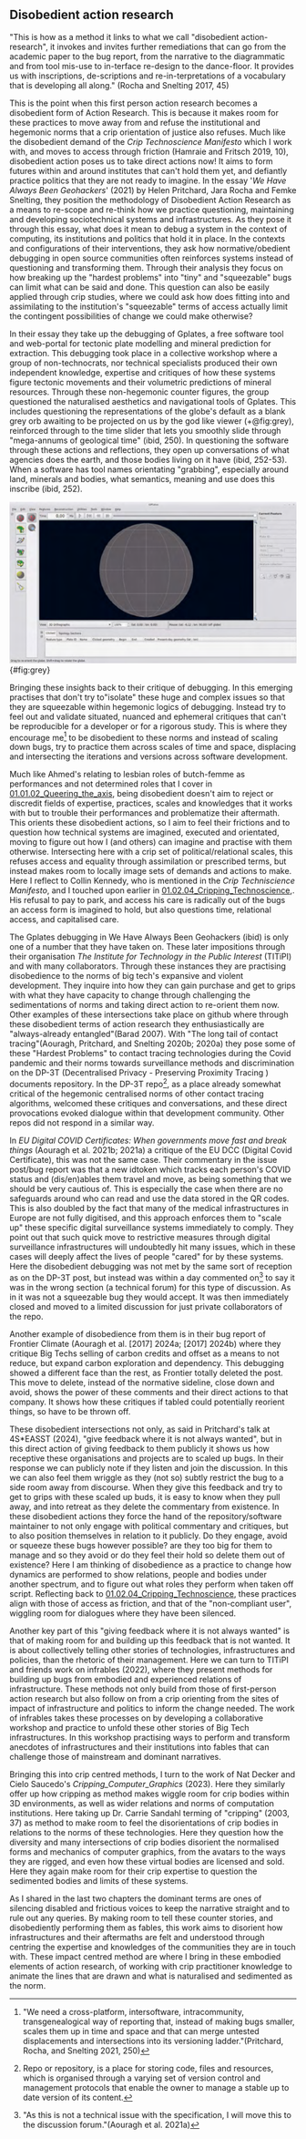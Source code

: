 
## Disobedient action research

"This is how as a method it links to what we call "disobedient action-research", it invokes and invites further remediations that can go from the academic paper to the bug report, from the narrative to the diagrammatic and from tool mis-use to in-terface re-design to the dance-floor. It provides us with inscriptions, de-scriptions and re-in-terpretations of a vocabulary that is developing all along.\" (Rocha and Snelting 2017, 45)

This is the point when this first person action research becomes a disobedient form of Action Research. This is because it makes room for these practices to move away from and refuse the institutional and hegemonic norms that a crip orientation of justice also refuses. Much like the disobedient demand of the *Crip Technoscience Manifesto* which I work with, and moves to access through friction (Hamraie and Fritsch 2019, 10), disobedient action poses us to take direct actions now! It aims to form futures within and around institutes that can't hold them yet, and defiantly practice politics that they are not ready to imagine. In the essay '*We Have Always Been Geohackers*' (2021) by Helen Pritchard, Jara Rocha and Femke Snelting, they position the methodology of Disobedient Action Research as a means to re-scope and re-think how we practice questioning, maintaining and developing sociotechnical systems and infrastructures. As they pose it through this essay, what does it mean to debug a system in the context of computing, its institutions and politics that hold it in place. In the contexts and configurations of their interventions, they ask how normative/obedient debugging in open source communities often reinforces systems instead of questioning and transforming them. Through their analysis they focus on how breaking up the "hardest problems" into "tiny" and "squeezable" bugs can limit what can be said and done. This question can also be easily applied through crip studies, where we could ask how does fitting into and assimilating to the institution's "squeezable" terms of access actually limit the contingent possibilities of change we could make otherwise?

In their essay they take up the debugging of Gplates, a free software tool and web-portal for tectonic plate modelling and mineral prediction for extraction. This debugging took place in a collective workshop where a group of non-technocrats, nor technical specialists  produced their own independent knowledge, expertise and critiques of how these systems figure tectonic movements and their volumetric predictions of mineral resources. Through these non-hegemonic counter figures, the group questioned the naturalised aesthetics and navigational tools of Gplates. This includes questioning the representations of the globe's default as a blank grey orb awaiting to be projected on us by the god like viewer (+@fig:grey), reinforced through to the time slider that lets you smoothly slide through "mega-annums of geological time" (ibid, 250). In questioning the software through these actions and reflections, they open up conversations of what agencies does the earth, and those bodies living on it have (ibid, 252-53). When a software has tool names orientating "grabbing", especially around land, minerals and bodies, what semantics, meaning and use does this inscribe (ibid, 252).

![Figure from the We have always been Gephackers chapter, which they caption "Gplates interface before loading geodata (grey earth)"](media/Gplates_interface.png){#fig:grey}

Bringing these insights back to their critique of debugging. In this emerging practises that don't try to"isolate" these huge and complex issues so that they are squeezable within hegemonic logics of debugging. Instead try to feel out and validate situated, nuanced and ephemeral critiques that can't be reproducible for a developer or for a rigorous study. This is where they encourage me[^q2] to be disobedient to these norms and instead of scaling down bugs, try to practice them across scales of time and space, displacing and intersecting the iterations and versions across software development.

Much like Ahmed's relating to lesbian roles of butch-femme as performances and not determined roles that I cover in [01.01.02_Queering_the_axis](../../01_Disability%20justice%20and%20life%20affirmation%20flipping%20the%20table/sections/01.01.02_Queering_the_axis.md), being disobedient doesn't aim to reject or discredit fields of expertise, practices, scales and knowledges that it works with but to trouble their performances and problematize their aftermath. This orients these disobedient actions, so I aim to feel their frictions and to question how technical systems are imagined, executed and orientated, moving to figure out how I (and others) can imagine and practise with them otherwise. Intersecting here with a crip set of political/relational scales, this refuses access and equality through assimilation or prescribed terms, but instead makes room to locally image sets of demands and actions to make. Here I reflect to Collin Kennedy, who is mentioned in the *Crip Techniscience Manifesto*, and I touched upon earlier in  [01.02.04_Cripping_Technoscience](../../01_Disability%20justice%20and%20life%20affirmation%20flipping%20the%20table/sections/01.02.04_Cripping_Technoscience.md),. His refusal to pay to park, and access his care is radically out of the bugs an access form is imagined to hold, but also questions time, relational access, and capitalised care.

The Gplates debugging in We Have Always Been Geohackers (ibid) is only one of a number that they have taken on. These later impositions through their organisation *The Institute for Technology in the Public Interest* (TITiPI) and with many collaborators. Through these instances they are practising disobedience to the norms of big tech's expansive and violent development. They inquire into how they can gain purchase and get to grips with what they have capacity to change through challenging the sedimentations of norms and taking direct action to re-orient them now. Other examples of these intersections take place on github where through these disobedient terms of action research they enthusiastically are "always-already entangled"(Barad 2007). With "The long tail of contact tracing"(Aouragh, Pritchard, and Snelting 2020b; 2020a) they pose some of these "Hardest Problems" to contact tracing technologies during the Covid pandemic and their norms towards surveillance methods and discrimination on the DP-3T (Decentralised Privacy - Preserving Proximity Tracing ) documents repository. In the DP-3T repo[^q3], as a place already somewhat critical of the hegemonic centralised norms of other contact tracing algorithms, welcomed these critiques and conversations, and these direct provocations evoked dialogue within that development community. Other repos did not respond in a similar way.

In *EU Digital COVID Certificates: When governments move fast and break things* (Aouragh et al. 2021b; 2021a) a critique of the EU DCC (Digital Covid Certificate), this was not the same case. Their commentary in the issue post/bug report was that a new idtoken which tracks each person's COVID status and (dis/en)ables them travel and move, as being something that we should be very cautious of. This is especially the case when there are no safeguards around who can read and use the data stored in the QR codes. This is also doubled by the fact that many of the medical infrastructures in Europe are not fully digitised, and this approach enforces them to "scale up" these specific digital surveillance systems immediately to comply. They point out that such quick move to restrictive measures through digital surveillance infrastructures will undoubtedly hit many issues, which in these cases will deeply affect the lives of people "cared" for by these systems. Here the disobedient debugging was not met by the same sort of reception as on the DP-3T post, but instead was within a day commented on[^q4] to say it was in the wrong section (a technical forum) for this type of discussion. As in it was not a squeezable bug they would accept. It was then immediately closed and moved to a limited discussion for just private collaborators of the repo.

Another example of disobedience from them is in their bug report of Frontier Climate (Aouragh et al. \[2017\] 2024a; \[2017\] 2024b) where they critique Big Techs selling of carbon credits and offset as a means to not reduce, but expand carbon exploration and dependency. This debugging showed a different face than the rest, as Frontier totally deleted the post. This move to delete, instead of the normative sideline, close down and avoid, shows the power of these comments and their direct actions to that company. It shows how these critiques if tabled could potentially reorient things, so have to be thrown off.

These disobedient intersections not only, as said in Pritchard's talk at 4S\*EASST (2024), "give feedback where it is not always wanted", but in this direct action of giving feedback to them publicly it shows us how receptive these organisations and projects are to scaled up bugs. In their response we can publicly note if they listen and join the discussion. In this we can also feel them wriggle as they (not so) subtly restrict the bug to a side room away from discourse. When they give this feedback and try to get to grips with these scaled up buds, it is easy to know when they pull away, and into retreat as they delete the commentary from existence. In these disobedient actions they force the hand of the repository/software maintainer to not only engage with political commentary and critiques, but to also position themselves in relation to it publicly. Do they engage, avoid or squeeze these bugs however possible? are they too big for them to manage and so they avoid or do they feel their hold so delete them out of existence? Here I am thinking of disobedience as a practice to change how dynamics are performed to show relations, people and bodies under another spectrum, and to figure out what roles they perform when taken off script. Reflecting back to [01.02.04_Cripping_Technoscience](../../01_Disability%20justice%20and%20life%20affirmation%20flipping%20the%20table/sections/01.02.04_Cripping_Technoscience.md), these practices align with those of access as friction, and that of the "non-compliant user", wiggling room for dialogues where they have been silenced.

Another key part of this "giving feedback where it is not always wanted" is that of making room for and building up this feedback that is not wanted. It is about collectively telling other stories of technologies, infrastructures and policies, than the rhetoric of their management. Here we can turn to TITiPI and friends work on infrables (2022), where they present methods for building up bugs from embodied and experienced relations of infrastructure. These methods not only build from those of first-person action research but also follow on from a crip orienting from the sites of impact of infrastructure and politics to inform the change needed. The work of infrables takes these processes on by developing a collaborative workshop and practice to unfold these other stories of Big Tech infrastructures. In this workshop practising ways to perform and transform anecdotes of infrastructures and their institutions into fables that can challenge those of mainstream and dominant narratives. 

Bringing this into crip centred methods, I turn to the work of Nat Decker and Cielo Saucedo's *Cripping_Computer_Graphics* (2023). Here they similarly offer up how cripping as method makes wiggle room for crip bodies within 3D environments, as well as wider relations and norms of computation institutions. Here taking up Dr. Carrie Sandahl terming of "cripping" (2003, 37) as method to make room to feel the disorientations of crip bodies in relations to the norms of these technologies. Here they question how the diversity and many intersections of crip bodies disorient the normalised forms and mechanics of computer graphics, from the avatars to the ways they are rigged, and even how these virtual bodies are licensed and sold. Here they again make room for their crip expertise to question the sedimented bodies and limits of these systems.

As I shared in the  last two chapters the dominant terms are ones of silencing disabled and frictious voices to keep the narrative straight and to rule out any queries. By making room to tell these counter stories, and disobediently performing them as fables, this work aims to disorient how infrastructures and their aftermaths are felt and understood through centring the expertise and knowledges of the communities they are in touch with. These impact centred method are where I bring in these embodied elements of action research, of working with crip practitioner knowledge to animate the lines that are drawn and what is naturalised and sedimented as the norm.



[^q2]: "We need a cross-platform, intersoftware, intracommunity, transgenealogical way of reporting that, instead of making bugs smaller, scales them up in time and space and that can merge untested displacements and intersections into its versioning ladder."(Pritchard, Rocha, and Snelting 2021, 250)
[^q3]: Repo or repository, is a place for storing code, files and resources, which is organised through a varying set of version control and management protocols that enable the owner to manage a stable up to date version of its content.
[^q4]: "As this is not a technical issue with the specification, I will move this to the discussion forum."(Aouragh et al. 2021a)
